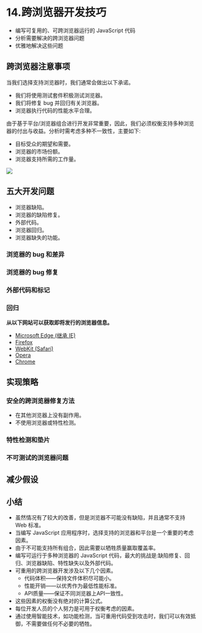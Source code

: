 # 14.跨浏览器开发技巧

- 编写可复用的、可跨浏览器运行的 JavaScript 代码
- 分析需要解决的跨浏览器问题
- 优雅地解决这些问题

## 跨浏览器注意事项

当我们选择支持浏览器时，我们通常会做出以下承诺。

- 我们将使用测试套件积极测试浏览器。
- 我们将修复 bug 并回归有关浏览器。
- 浏览器执行代码的性能水平合理。

由于基于平台/浏览器组合进行开发非常重要，因此，我们必须权衡支持多种浏览器的付出与收益。分析时需考虑多种不一致性，主要如下:

- 目标受众的期望和需要。
- 浏览器的市场份额。
- 浏览器支持所需的工作量。

![](http://cdn-blog.liusixin.cn/WX20180820-151335@2x.png)

## 五大开发问题

- 浏览器缺陷。
- 浏览器的缺陷修复。
- 外部代码。
- 浏览器回归。
- 浏览器缺失的功能。

### 浏览器的 bug 和差异

### 浏览器的 bug 修复

### 外部代码和标记

### 回归

**从以下网站可以获取即将发行的浏览器信息。**

- [Microsoft Edge (继承 IE)](http://blogs.windows.com/msedgedev/)
- [Firefox](http://ftp.mozilla.org/pub/firefox/nightly/latest-trunk/)
- [WebKit (Safari)](https://webkit.org/nightly/)
- [Opera](https://dev.opera.com/)
- [Chrome](http://chrome.blogspot.hr/)

## 实现策略

### 安全的跨浏览器修复方法

- 在其他浏览器上没有副作用。
- 不使用浏览器或特性检测。

### 特性检测和垫片

### 不可测试的浏览器问题

## 减少假设

## 小结

- 虽然情况有了较大的改善，但是浏览器不可能没有缺陷，并且通常不支持 Web 标准。
- 当编写 JavaScript 应用程序时，选择支持的浏览器和平台是一个重要的考虑因素。
- 由于不可能支持所有组合，因此需要以牺牲质量赢取覆盖率。
- 编写可运行于多种浏览器的 JavaScript 代码，最大的挑战是:缺陷修复、回归、浏览器缺陷、特性缺失以及外部代码。
- 可重用的跨浏览器开发涉及以下几个因素。
  - 代码体积——保持文件体积尽可能小。
  - 性能开销——以优秀作为最低性能标准。
  - API质量——保证不同浏览器上API一致性。
- 这些因素的权衡没有绝对的计算公式。
- 每位开发人员的个人努力是可用于权衡考虑的因素。
- 通过使用智能技术，如功能检测，当可重用代码受到攻击时，我们可以有效抵御，不需要做任何不必要的牺牲。